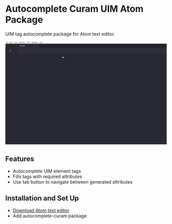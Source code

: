 # Autocomplete Curam UIM Atom Package

UIM tag autocomplete package for Atom text editor.

![](data/atomexamplegif.gif)

## Features

* Autocomplete UIM element tags
* Fills tags with required attributes
* Use tab button to navigate between generated attributes

## Installation and Set Up

* [Download Atom text editor](https://atom.io/)
* Add autocomplete-curam package
